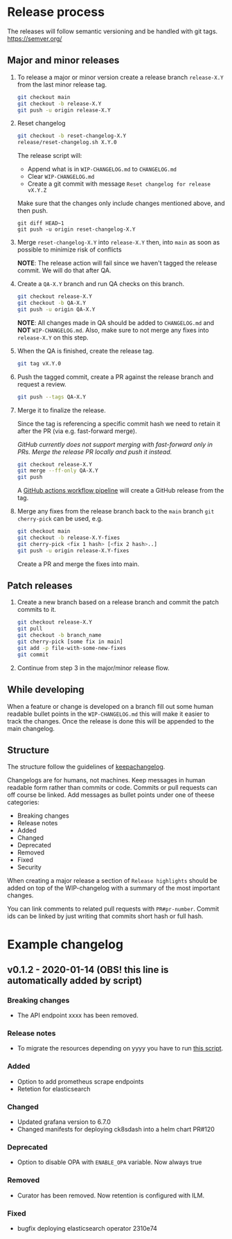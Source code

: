 # Release process

The releases will follow semantic versioning and be handled with git tags.
https://semver.org/

## Major and minor releases

1. To release a major or minor version create a release branch `release-X.Y` from the last minor release tag.

    ```bash
    git checkout main
    git checkout -b release-X.Y
    git push -u origin release-X.Y
    ```

1. Reset changelog

    ```bash
    git checkout -b reset-changelog-X.Y
    release/reset-changelog.sh X.Y.0
    ```

    The release script will:
    * Append what is in `WIP-CHANGELOG.md` to `CHANGELOG.md`
    * Clear `WIP-CHANGELOG.md`
    * Create a git commit with message `Reset changelog for release vX.Y.Z`

    Make sure that the changes only include changes mentioned above, and then push.

    ```
    git diff HEAD~1
    git push -u origin reset-changelog-X.Y
    ```

1. Merge `reset-changelog-X.Y` into `release-X.Y` then, into `main` as soon as possible to minimize risk of conflicts

    **NOTE**: The release action will fail since we haven't tagged the release commit.
    We will do that after QA.

1. Create a `QA-X.Y` branch and run QA checks on this branch.

    ```bash
    git checkout release-X.Y
    git checkout -b QA-X.Y
    git push -u origin QA-X.Y
    ```

    **NOTE**: All changes made in QA should be added to `CHANGELOG.md` and **NOT** `WIP-CHANGELOG.md`.
    Also, make sure to not merge any fixes into `release-X.Y` on this step.

1. When the QA is finished, create the release tag.

    ```bash
    git tag vX.Y.0
    ```

1. Push the tagged commit, create a PR against the release branch and request a review.

    ```bash
    git push --tags QA-X.Y
    ```

1. Merge it to finalize the release.

    Since the tag is referencing a specific commit hash we need to retain it after the PR (via e.g. fast-forward merge).

    *GitHub currently does not support merging with fast-forward only in PRs.
    Merge the release PR locally and push it instead.*

    ```bash
    git checkout release-X.Y
    git merge --ff-only QA-X.Y
    git push
    ```

    A [GitHub actions workflow pipeline](.github/workflows/release.yml) will create a GitHub release from the tag.

1. Merge any fixes from the release branch back to the `main` branch `git cherry-pick` can be used, e.g.

    ```bash
    git checkout main
    git checkout -b release-X.Y-fixes
    git cherry-pick <fix 1 hash> [<fix 2 hash>..]
    git push -u origin release-X.Y-fixes
    ```

    Create a PR and merge the fixes into main.

## Patch releases

1. Create a new branch based on a release branch and commit the patch commits to it.

    ```bash
    git checkout release-X.Y
    git pull
    git checkout -b branch_name
    git cherry-pick [some fix in main]
    git add -p file-with-some-new-fixes
    git commit
    ```

2. Continue from step 3 in the major/minor release flow.

## While developing

When a feature or change is developed on a branch fill out some human readable
bullet points in the `WIP-CHANGELOG.md` this will make it easier to track the changes.
Once the release is done this will be appended to the main changelog.

## Structure

The structure follow the guidelines of [keepachangelog](https://keepachangelog.com/en/1.0.0/).

Changelogs are for humans, not machines. Keep messages in human readable form rather
than commits or code. Commits or pull requests can off course be linked. Add messages
as bullet points under one of theese categories:

* Breaking changes
* Release notes
* Added
* Changed
* Deprecated
* Removed
* Fixed
* Security

When creating a major release a section of `Release highlights` should be added
on top of the WIP-changelog with a summary of the most important changes.

You can link comments to related pull requests with `PR#pr-number`. Commit ids can be linked
by just writing that commits short hash or full hash.

# Example changelog

## v0.1.2 - 2020-01-14  (OBS! this line is automatically added by script)

### Breaking changes

* The API endpoint xxxx has been removed.

### Release notes

* To migrate the resources depending on yyyy you have to run [this script](..).

### Added

* Option to add prometheus scrape endpoints
* Retetion for elasticsearch

### Changed

* Updated grafana version to 6.7.0
* Changed manifests for deploying ck8sdash into a helm chart PR#120

### Deprecated

* Option to disable OPA with `ENABLE_OPA` variable. Now always true

### Removed

* Curator has been removed. Now retention is configured with ILM.

### Fixed

* bugfix deploying elasticsearch operator 2310e74
